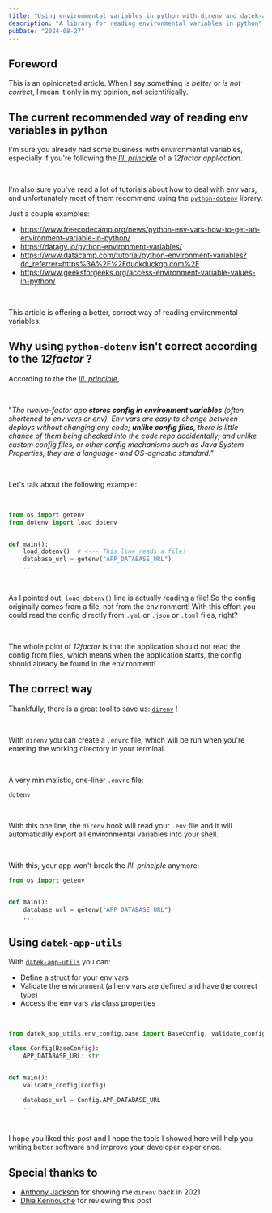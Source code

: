 ```yaml
---
title: "Using environmental variables in python with direnv and datek-app-utils"
description: "A library for reading environmental variables in python"
pubDate: "2024-08-27"
---
```


## Foreword

This is an opinionated article. When I say something is _better_ or _is not correct_, I mean it only in my opinion, not scientifically.

## The current recommended way of reading env variables in python

I'm sure you already had some business with environmental variables, especially if you're following the [_III. principle_](https://12factor.net/config) of a _12factor application_.

<br>

I'm also sure you've read a lot of tutorials about how to deal with env vars, and unfortunately most of them recommend using the [`python-dotenv`](https://pypi.org/project/python-dotenv/) library.

Just a couple examples:

- https://www.freecodecamp.org/news/python-env-vars-how-to-get-an-environment-variable-in-python/
- https://datagy.io/python-environment-variables/
- https://www.datacamp.com/tutorial/python-environment-variables?dc_referrer=https%3A%2F%2Fduckduckgo.com%2F
- https://www.geeksforgeeks.org/access-environment-variable-values-in-python/

<br>

This article is offering a better, correct way of reading environmental variables.

## Why using `python-dotenv` isn't correct according to the _12factor_ ?

According to the the [_III. principle_](https://12factor.net/config),

<br>

"_The twelve-factor app **stores config in environment variables** (often shortened to env vars or env). Env vars are easy to change between deploys without changing any code; **unlike config files**, there is little chance of them being checked into the code repo accidentally; and unlike custom config files, or other config mechanisms such as Java System Properties, they are a language- and OS-agnostic standard."_

<br>

Let's talk about the following example:

<br>

```python
from os import getenv
from dotenv import load_dotenv


def main():
    load_dotenv()  # <--- This line reads a file!
    database_url = getenv("APP_DATABASE_URL")
    ...
```

<br>

As I pointed out, `load_dotenv()` line is actually reading a file! So the config originally comes from a file, not from the environment! With this effort you could read the config directly from `.yml` or `.json` or `.toml` files, right?

<br>

The whole point of _12factor_ is that the application should not read the config from files, which means when the application starts, the config should already be found in the environment!

## The correct way

Thankfully, there is a great tool to save us: [`direnv`](https://direnv.net/) !

<br>

With `direnv` you can create a `.envrc` file, which will be run when you're entering the working directory in your terminal.

<br>

A very minimalistic, one-liner `.envrc` file:

```
dotenv
```

<br>

With this one line, the `direnv` hook will read your `.env` file and it will automatically export all environmental variables into your shell.

<br>

With this, your app won't break the _III. principle_ anymore:

```python
from os import getenv


def main():
    database_url = getenv("APP_DATABASE_URL")
    ...
```

## Using `datek-app-utils`

With [`datek-app-utils`](https://pypi.org/project/datek_app_utils/) you can:

- Define a struct for your env vars
- Validate the environment (all env vars are defined and have the correct type)
- Access the env vars via class properties

<br>

```python
from datek_app_utils.env_config.base import BaseConfig, validate_config

class Config(BaseConfig):
    APP_DATABASE_URL: str


def main():
    validate_config(Config)

    database_url = Config.APP_DATABASE_URL
    ...
```

<br>

I hope you liked this post and I hope the tools I showed here will help you writing better software and improve your developer experience.

## Special thanks to

- [Anthony Jackson](https://github.com/expelledboy) for showing me `direnv` back in 2021
- [Dhia Kennouche](https://github.com/kendhia) for reviewing this post
